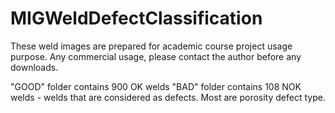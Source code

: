 # MIGWeldDefectClassification
These weld images are prepared for academic course project usage purpose. Any commercial usage, please contact the author before any downloads. 

"GOOD" folder contains 900 OK welds
"BAD" folder contains 108 NOK welds - welds that are considered as defects. Most are porosity defect type. 


